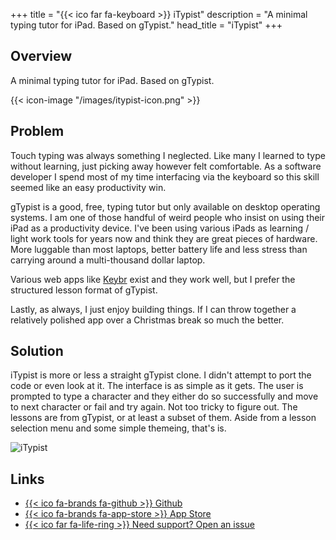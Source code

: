 +++
title = "{{< ico far fa-keyboard >}} iTypist"
description = "A minimal typing tutor for iPad. Based on gTypist."
head_title = "iTypist"
+++

## Overview 
A minimal typing tutor for iPad. Based on gTypist.

{{< icon-image "/images/itypist-icon.png" >}}

## Problem
Touch typing was always something I neglected. Like many I learned to type without learning, just picking away however felt comfortable. As a software developer I spend most of my time interfacing via the keyboard so this skill seemed like an easy productivity win.

gTypist is a good, free, typing tutor but only available on desktop operating systems. I am one of those handful of weird people who insist on using their iPad as a productivity device. I've been using various iPads as learning / light work tools for years now and think they are great pieces of hardware. More luggable than most laptops, better battery life and less stress than carrying around a multi-thousand dollar laptop.

Various web apps like [Keybr](https://www.keybr.com) exist and they work well, but I prefer the structured lesson format of gTypist. 

Lastly, as always, I just enjoy building things. If I can throw together a relatively polished app over a Christmas break so much the better.

## Solution

iTypist is more or less a straight gTypist clone. I didn't attempt to port the code or even look at it. The interface is as simple as it gets. The user is prompted to type a character and they either do so successfully and move to next character or fail and try again. Not too tricky to figure out. The lessons are from gTypist, or at least a subset of them. Aside from a lesson selection menu and some simple themeing, that's is.

![iTypist](https://user-images.githubusercontent.com/9431616/95814542-7d9ae980-0ccf-11eb-8ed0-f69d7db3dced.png)

## Links

- [{{< ico fa-brands fa-github >}} Github](https://github.com/divo/itypist)
- [{{< ico fa-brands fa-app-store >}} App Store](https://apps.apple.com/ie/app/itypist-typing-tutor/id1535416161)
- [{{< ico far fa-life-ring >}} Need support? Open an issue](https://github.com/divo/itypist/issues)
